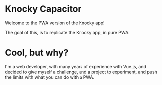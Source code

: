 # Knocky Capacitor

Welcome to the PWA version of the Knocky app!

The goal of this, is to replicate the Knocky app, in pure PWA.


# Cool, but why?
I'm a web developer, with many years of experience with Vue.js, and decided to give myself a challenge, and a project to experiment, and push the limits with what you can do with a PWA.